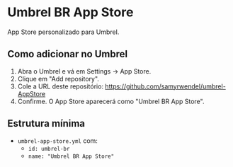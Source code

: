 # Umbrel BR App Store

App Store personalizado para Umbrel.

## Como adicionar no Umbrel
1. Abra o Umbrel e vá em Settings → App Store.
2. Clique em "Add repository".
3. Cole a URL deste repositório: https://github.com/samyrwendel/umbrel-AppStore
4. Confirme. O App Store aparecerá como "Umbrel BR App Store".

## Estrutura mínima
- `umbrel-app-store.yml` com:
  - `id: umbrel-br`
  - `name: "Umbrel BR App Store"`
